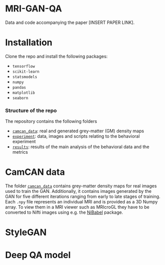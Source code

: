 # MRI-GAN-QA

Data and code accompanying the paper [INSERT PAPER LINK].

# Installation

Clone the repo and install the following packages:

- `tensorflow`
- `scikit-learn`
- `statsmodels`
- `numpy`
- `pandas`
- `matplotlib`
- `seaborn`

### Structure of the repo

The repository contains the following folders

- [`camcan_data`](/camcan_data): real and generated grey-matter (GM) density maps 
- [`experiment`](/experiment): data, images and scripts relating to the behavioral experiment
- [`results`](/results): results of the main analysis of the behavioral data and the metrics

# CamCAN data

The folder [`camcan_data`](/camcan_data) contains grey-matter density maps for real images used to train the GAN. Additionally, it contains images generated by the GAN for five different iterations ranging from early to late stages of training. Each `.npy` file represents an individual MRI and is provided as a 3D Numpy array. To view them in a MRI viewer such as MRIcroGL they have to be converted to Nifti images using e.g. the [NiBabel](https://nipy.org/nibabel/gettingstarted.html) package.

# StyleGAN



# Deep QA model

